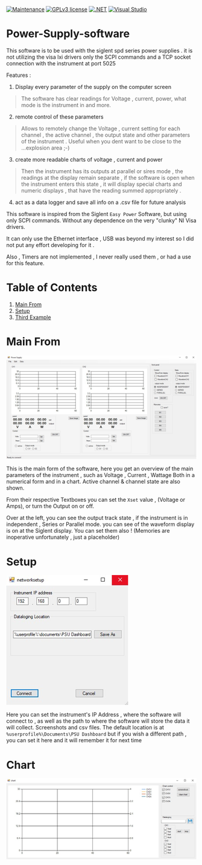 [![Maintenance](https://img.shields.io/badge/Maintained%3F-yes-green.svg)](https://github.com/finos2/Power-Supply-software/graphs/commit-activity)
[![GPLv3 license](https://img.shields.io/badge/License-GPLv3-blue.svg)](http://perso.crans.org/besson/LICENSE.html)
[![.NET](https://img.shields.io/badge/--512BD4?logo=.net&logoColor=ffffff)](https://dotnet.microsoft.com/)
[![Visual Studio](https://img.shields.io/badge/--6C33AF?logo=visual%20studio)](https://visualstudio.microsoft.com/)

# Power-Supply-software
This software is to be used with the siglent spd series power supplies . it is not utilizing the visa lxi drivers only the SCPI commands and a TCP socket connection with the instrument at port 5025


Features :

1) Display every parameter of the supply on the computer screen
 > The software has clear readings for Voltage , current, power, what mode is 
 the instrument in and more. 

2) remote control of these parameters
> Allows to remotely change the Voltage , current setting for each channel , the active channel , the output state and other parameters of the instrument . 
Useful when you dent want to be close to the ...explosion area ;-)

3) create more readable charts of voltage , current and power
> Then the instrument has its outputs at parallel  or sires mode , the readings at the display remain separate , if the software is open when the instrument enters this state , it will display special charts and numeric displays , that have the reading summed appropriately . 

4) act as a data logger and save all info on a .csv file for future analysis



This software is inspired from the Siglent  `Easy Power` Software, but using only SCPI commands. Without any dependence on the very "clunky" NI Visa drivers. 

It can only use the Ethernet interface , USB was beyond my interest so I did not put any effort developing for it . 

Also , Timers are not implemented , I never really used them , or had a use for this feature.


# Table of Contents
1. [Main From](#Main-From)
2. [Setup](#Setup)
3. [Third Example](#third-example)


# Main From

![Main From](Images/Main.jpg)

This is the main form of the software, here you get an overview of the main parameters of the instrument , such as Voltage , Current , Wattage Both in a numerical form and in a chart. Active channel & channel state are also shown. 

From their respective Textboxes you can set the `Xset` value , (Voltage or Amps), or turn the Output on or off. 

Over at the left, you can see the output track state , if the instrument is in independent , Series or Parallel mode. you can see of the waveform display is on at the Siglent display. You can set them also ! (Memories are inoperative unfortunately , just a placeholder)

# Setup
![Setup](Images/Setup.jpg)

Here you can set the instrument's IP Address , where the software will connect to , as well as the path to where the software will store the data it will collect. Screenshots and csv files. The default location is at `%userprofile%\Documents\PSU Dashboard` but if you wish a different path , you can set it here and it will remember it for next time

# Chart

![Main From](Images/Dataloging.jpg)

